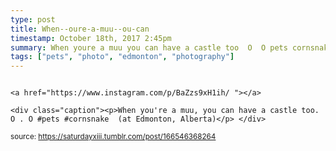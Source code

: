 ```yaml
---
type: post
title: When--oure-a-muu--ou-can
timestamp: October 18th, 2017 2:45pm
summary: When youre a muu you can have a castle too  O  O pets cornsnake  at Edmonton Albertap 
tags: ["pets", "photo", "edmonton", "photography"]
---
```


                
                
                
                                                                                       <a href="https://www.instagram.com/p/BaZzs9xH1ih/ "></a>
                                                                                          <div class="caption"><p>When you're a muu, you can have a castle too.  O . O #pets #cornsnake  (at Edmonton, Alberta)</p> </div>
                                    
                
                
                
                
                                
<small>source: https://saturdayxiii.tumblr.com/post/166546368264</small>